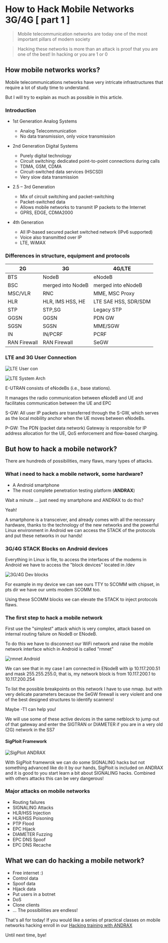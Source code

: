 # How to Hack Mobile Networks 3G/4G [ part 1 ]

> Mobile telecommunication networks are today one of the most important pillars of modern society

> Hacking these networks is more than an attack is proof that you are one of the best! In hacking or you are 1 or 0


## How mobile networks works?

Mobile telecommunications networks have very intricate infrastructures that require a lot of study time to understand.

But I will try to explain as much as possible in this article.

### Introduction

- 1st Generation Analog Systems
  - Analog Telecommunication
  - No data transmission, only voice transmission
  
- 2nd Generation Digital Systems
  - Purely digital technology
  - Circuit switching: dedicated point-to-point connections during calls
  - TDMA, GSM, CDMA
  - Circuit-switched data services (HSCSD)
  - Very slow data transmission  
  
- 2.5 – 3rd Generation
  - Mix of circuit switching and packet-switching
  - Packet-switched data
  - Allows mobile networks to transmit IP packets to the Internet
  - GPRS, EDGE, CDMA2000
  
- 4th Generation
  - All IP-based secured packet switched network (IPv6 supported)
  - Voice also transmitted over IP
  - LTE, WiMAX
  
### Differences in structure, equipment and protocols  

2G | 3G | 4G/LTE
------------ | ------------- | -------------
BTS | NodeB	| eNodeB
BSC | merged into NodeB | merged into eNodeB
MSC/VLR | RNC | MME, MSC Proxy
HLR | HLR, IMS HSS, HE | LTE SAE HSS, SDR/SDM
STP | STP,SG | Legacy STP
GGSN | GGSN | PDN GW
SGSN | SGSN | MME/SGW
IN | IN/PCRF | PCRF
RAN Firewall | RAN Firewall | SeGW

### LTE and 3G User Connection

![LTE User con](/mobile-network/imgs/userconlte.png)

![LTE System Arch](/mobile-network/imgs/ltesystemarch02.png)

  E-UTRAN consists of eNodeBs (i.e., base
  stations).
  
  It manages the radio communication between
  eNodeB and UE and facilitates communication
  between the UE and EPC
  
  S-GW: All user IP packets are transferred through the S-GW,
  which serves as the local mobility anchor when the UE moves
  between eNodeBs.
  
  P-GW: The PDN (packet data network) Gateway is responsible for
  IP address allocation for the UE, QoS enforcement and flow-based charging.
  
## But how to hack a mobile network?

There are hundreds of possibilities, many flaws, many types of attacks. 

### What i need to hack a mobile network, some hardware?

* A Android smartphone
* The most complete penetration testing platform (**ANDRAX**)

Wait a minute ... just need my smartphone and ANDRAX to do this?

Yeah!

A smartphone is a transceiver, and already comes with all the necessary hardware, thanks to the technology of the new networks and the powerful Linux environment in Android we can access the STACK of the protocols and put these networks in our hands!

### 3G/4G STACK Blocks on Android devices

Everything in Linux is file, to access the interfaces of the modems in Android we have to access the "block devices" located in /dev

![3G/4G Dev blocks](/mobile-network/imgs/andraxdevblocks.jpg)

For example in my device we can see ours TTY to SCOMM with chipset, in pts dir we have our umts modem SCOMM too.

Using these SCOMM blocks we can elevate the STACK to inject protocols flaws.

### The first step to hack a mobile network

First use the "simplest" attack which is very complex, attack based on internal routing failure on NodeB or ENodeB.

To do this we have to disconnect our WiFi network and raise the mobile network interface which in Android is called "rmnet"

![rmnet Android](/mobile-network/imgs/andraxrmnet.jpg)

We can see that in my case I am connected in ENodeB with ip 10.117.200.51 and mask 255.255.255.0, that is, my network block is from 10.117.200.1 to 10.117.200.254

To list the possible breakpoints on this network I have to use nmap. but with very delicate parameters because the SeGW firewall is very violent and one of the best designed structures to identify scanners!

Maybe -T1 can help you!

We will use some of these active devices in the same netblock to jump out of that gateway and enter the SIGTRAN or DIAMETER if you are in a very old (2G) network in the SS7

#### SigPloit Framework

![SigPloit ANDRAX](/mobile-network/imgs/andraxsigploit.jpg)

With SigPloit framewrok we can do some SIGNALING hacks but not something advanced like do it by our hands, SigPloit is included on ANDRAX and it is good to you start learn a bit about SIGNALING hacks. Combined with others attacks this can be very dangerous!

### Major attacks on mobile networks

* Routing failures
* SIGNALING Attacks
* HLR/HSS Injection
* HLR/HSS Poisoning
* PTP Flood
* EPC Hijack
* DIAMETER Fuzzing
* EPC DNS Spoof
* EPC DNS Recache

## What we can do hacking a mobile network?

* Free internet :)
* Control data
* Spoof data
* Hijack data
* Put users in a botnet
* DoS
* Clone clients
* ... The possibilities are endless!

That's all for today! If you would like a series of practical classes on mobile networks hacking enroll in our [Hacking training with ANDRAX](http://androidhacking.thecrackertechnology.com/)

Until next time, bye!
